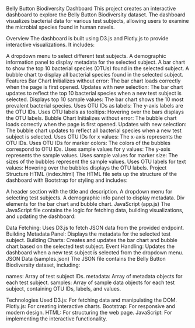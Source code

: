 Belly Button Biodiversity Dashboard
This project creates an interactive dashboard to explore the Belly Button Biodiversity dataset. The dashboard visualizes bacterial data for various test subjects, allowing users to examine the microbial species found in human navels.

Overview
The dashboard is built using D3.js and Plotly.js to provide interactive visualizations. It includes:

A dropdown menu to select different test subjects.
A demographic information panel to display metadata for the selected subject.
A bar chart to show the top 10 bacterial species (OTUs) found in the selected subject.
A bubble chart to display all bacterial species found in the selected subject.
Features
Bar Chart
Initializes without error: The bar chart loads correctly when the page is first opened.
Updates with new selection: The bar chart updates to reflect the top 10 bacterial species when a new test subject is selected.
Displays top 10 sample values: The bar chart shows the 10 most prevalent bacterial species.
Uses OTU IDs as labels: The y-axis labels are the OTU IDs.
Uses OTU labels as tooltips: Hovering over the bars displays the OTU labels.
Bubble Chart
Initializes without error: The bubble chart loads correctly when the page is first opened.
Updates with new selection: The bubble chart updates to reflect all bacterial species when a new test subject is selected.
Uses OTU IDs for x values: The x-axis represents the OTU IDs.
Uses OTU IDs for marker colors: The colors of the bubbles correspond to OTU IDs.
Uses sample values for y values: The y-axis represents the sample values.
Uses sample values for marker size: The sizes of the bubbles represent the sample values.
Uses OTU labels for text values: Hovering over the bubbles displays the OTU labels.
Project Structure
HTML (index.html)
The HTML file sets up the structure of the dashboard with Bootstrap for styling and includes:

A header section with the title and description.
A dropdown menu for selecting test subjects.
A demographic info panel to display metadata.
Div elements for the bar chart and bubble chart.
JavaScript (app.js)
The JavaScript file contains the logic for fetching data, building visualizations, and updating the dashboard:

Data Fetching: Uses D3.js to fetch JSON data from the provided endpoint.
Building Metadata Panel: Displays the metadata for the selected test subject.
Building Charts: Creates and updates the bar chart and bubble chart based on the selected test subject.
Event Handling: Updates the dashboard when a new test subject is selected from the dropdown menu.
JSON Data (samples.json)
The JSON file contains the Belly Button Biodiversity dataset, including:

names: Array of test subject IDs.
metadata: Array of metadata objects for each test subject.
samples: Array of sample data objects for each test subject, containing OTU IDs, labels, and values.

Technologies Used
D3.js: For fetching data and manipulating the DOM.
Plotly.js: For creating interactive charts.
Bootstrap: For responsive and modern design.
HTML: For structuring the web page.
JavaScript: For implementing the interactive functionality.
